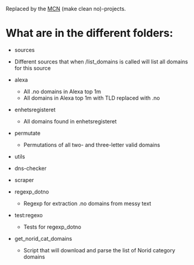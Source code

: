 
Replaced by the [MCN](https://github.com/search?q=user%3AKagee+mcn+in%3Aname&type=Repositories) (make clean no)-projects.

# What are in the different folders:
* sources
 * Different sources that when <source>/list_domains is called will
   list all domains for this source
 * alexa
   * All .no domains in Alexa top 1m
   * All domains in Alexa top 1m with TLD replaced with .no
 * enhetsregisteret
   * All domains found in enhetsregisteret
 * permutate
   * Permutations of all two- and three-letter valid domains
   
* utils

* dns-checker

* scraper
 * regexp_dotno
   - Regexp for extraction .no domains from messy text
 * test:regexo
   - Tests for regexp_dotno
 * get_norid_cat_domains
   - Script that will download and parse the list of Norid
     category domains
